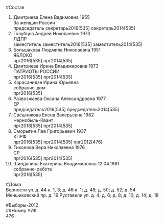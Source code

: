 #Состав  
1. Дмитриева Елена Вадимовна 1955  
    За женщин России  
    председатель секретарь2016[535] секретарь2014[535]  
2. Голубцов Андрей Николаевич 1973  
    ЛДПР  
    заместитель заместитель2016[535] заместитель2014[535]  
3. Большакова Людмила Николаевна 1951  
    ЯБЛОКО  
    прг2016[535] прг2014[535]  
4. Дмитриева Ирина Владимировна 1973  
    ПАТРИОТЫ РОССИИ  
    прг2016[535] прг2014[535]  
5. Карасанидзе Ирина Юрьевна  
    собрание-дом  
    прг2016[535]  
6. Развозжаева Оксана Александровна 1977  
    ЕР  
    председатель2016[535] председатель2014[535]  
7. Свешникова Елена Валерьевна 1982  
    Чернобыль-Квант  
    прг2016[535] прг2014[535]  
8. Сморыгин Лев Григорьевич 1937  
    КПРФ  
    прг2016[535] прг2014[535] прг2012[476]  
9. Тихонова Вера Николаевна 1976  
    СР  
    прг2016[535] прг2014[535]  
10. Шиндяпина Екатерина Владимировна 12.04.1981  
    собрание-работа  
    прг2016[535]  
  
#Дома  
Верности ул. д. 44 к. 1, 3; д. 46 к. 1; д. 48; д. 50; д. 52; д. 54 Меншиковский пр. д. 19 Руставели ул. д. 4; д. 6; д. 8; д. 10; д. 14; д. 18  
  
#Выборы-2012  
##Номер УИК  
476  
